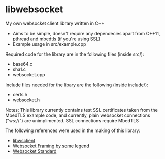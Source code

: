 # libwebsocket

My own websocket client library written in C++

- Aims to be simple, doesn't require any dependecies apart from C++11, pthread and mbedtls (if you're using SSL)  
- Example usage in src/example.cpp

Required code for the library are in the following files (inside src/):  

- base64.c
- sha1.c
- websocket.cpp

Include files needed for the libary are the following (inside include/):  

- certs.h
- websocket.h

Notes: This library currently contains test SSL certificates taken from the MbedTLS example code, and currently, plain websocket connections ("ws://") are unimplimented. SSL connections require MbedTLS

The following references were used in the making of this library:  

- [libwsclient](https://github.com/payden/libwsclient)
- [Websocket Framing by some legend](https://www.openmymind.net/WebSocket-Framing-Masking-Fragmentation-and-More/#:~:text=A%20WebSocket%20frame%20can%20be,not%20it's%20a%20fin%20frame.)
- [Websocket Standard](https://datatracker.ietf.org/doc/html/rfc6455)
